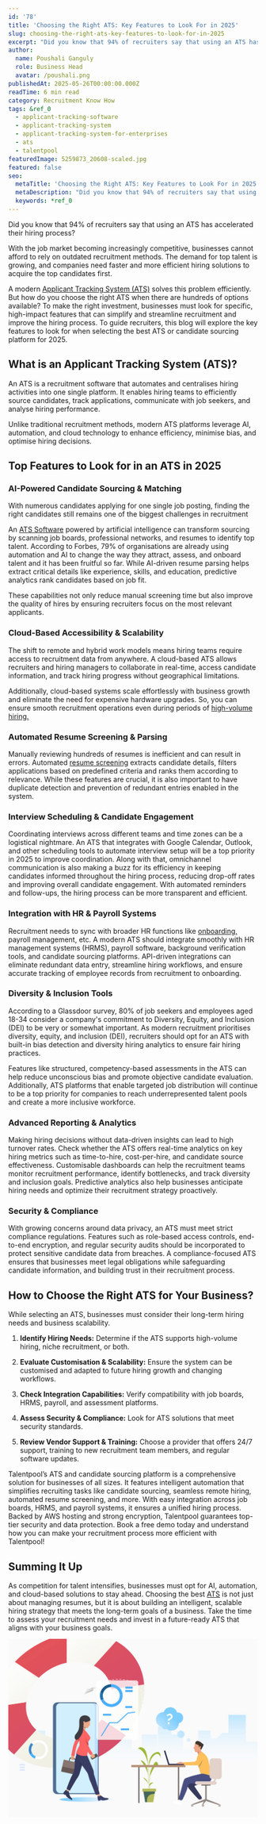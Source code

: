 ```yaml
---
id: '78'
title: 'Choosing the Right ATS: Key Features to Look For in 2025'
slug: choosing-the-right-ats-key-features-to-look-for-in-2025
excerpt: "Did you know that 94% of recruiters say that using an ATS has accelerated their hiring process?\_\n\nWith the job market becoming increasingly competitive, businesses cannot afford to rely on outdated r..."
author:
  name: Poushali Ganguly
  role: Business Head
  avatar: /poushali.png
publishedAt: 2025-05-26T00:00:00.000Z
readTime: 6 min read
category: Recruitment Know How
tags: &ref_0
  - applicant-tracking-software
  - applicant-tracking-system
  - applicant-tracking-system-for-enterprises
  - ats
  - talentpool
featuredImage: 5259873_20608-scaled.jpg
featured: false
seo:
  metaTitle: 'Choosing the Right ATS: Key Features to Look For in 2025'
  metaDescription: "Did you know that 94% of recruiters say that using an ATS has accelerated their hiring process?\_\n\nWith the job market becoming increasingly competitive, businesses cannot afford to rely on outdated r..."
  keywords: *ref_0
---
```


Did you know that 94% of recruiters say that using an ATS has accelerated their hiring process? 

With the job market becoming increasingly competitive, businesses cannot afford to rely on outdated recruitment methods. The demand for top talent is growing, and companies need faster and more efficient hiring solutions to acquire the top candidates first.  

A modern [Applicant Tracking System (ATS)](https://www.thetalentpool.ai/blogs/recruiters-guide-applicant-tracking-system-ats/) solves this problem efficiently. But how do you choose the right ATS when there are hundreds of options available? To make the right investment, businesses must look for specific, high-impact features that can simplify and streamline recruitment and improve the hiring process. To guide recruiters, this blog will explore the key features to look for when selecting the best ATS or candidate sourcing platform for 2025.   

## **What is an Applicant Tracking System (ATS)?**  

An ATS is a recruitment software that automates and centralises hiring activities into one single platform. It enables hiring teams to efficiently source candidates, track applications, communicate with job seekers, and analyse hiring performance.   

Unlike traditional recruitment methods, modern ATS platforms leverage AI, automation, and cloud technology to enhance efficiency, minimise bias, and optimise hiring decisions.  

## **Top Features to Look for in an ATS in 2025**  

### **AI-Powered Candidate Sourcing & Matching**  

With numerous candidates applying for one single job posting, finding the right candidates still remains one of the biggest challenges in recruitment   

An [ATS Software](https://www.thetalentpool.ai/blogs/is-ats-software-the-key-to-efficient-recruitment/) powered by artificial intelligence can transform sourcing by scanning job boards, professional networks, and resumes to identify top talent. According to Forbes, 79% of organisations are already using automation and AI to change the way they attract, assess, and onboard talent and it has been fruitful so far. While AI-driven resume parsing helps extract critical details like experience, skills, and education, predictive analytics rank candidates based on job fit.   

These capabilities not only reduce manual screening time but also improve the quality of hires by ensuring recruiters focus on the most relevant applicants.  

### **Cloud-Based Accessibility & Scalability**  

The shift to remote and hybrid work models means hiring teams require access to recruitment data from anywhere. A cloud-based ATS allows recruiters and hiring managers to collaborate in real-time, access candidate information, and track hiring progress without geographical limitations.   

Additionally, cloud-based systems scale effortlessly with business growth and eliminate the need for expensive hardware upgrades. So, you can ensure smooth recruitment operations even during periods of [high-volume hiring.](https://www.thetalentpool.ai/blogs/what-is-high-volume-hiring-top-strategies-to-survive-high-volume-hiring/)  

### **Automated Resume Screening & Parsing**  

Manually reviewing hundreds of resumes is inefficient and can result in errors. Automated [resume screening](https://www.thetalentpool.ai/blogs/resume-screening-for-precise-hiring-a-guide-for-recruiters/) extracts candidate details, filters applications based on predefined criteria and ranks them according to relevance. While these features are crucial, it is also important to have duplicate detection and prevention of redundant entries enabled in the system.   

### **Interview Scheduling & Candidate Engagement**  

Coordinating interviews across different teams and time zones can be a logistical nightmare. An ATS that integrates with Google Calendar, Outlook, and other scheduling tools to automate interview setup will be a top priority in 2025 to improve coordination. Along with that, omnichannel communication is also making a buzz for its efficiency in keeping candidates informed throughout the hiring process, reducing drop-off rates and improving overall candidate engagement. With automated reminders and follow-ups, the hiring process can be more transparent and efficient.  

### **Integration with HR & Payroll Systems**  

Recruitment needs to sync with broader HR functions like [onboarding,](https://www.thetalentpool.ai/blogs/3-naukri-features-help-recruiters-boost-their-productivity/) payroll management, etc. A modern ATS should integrate smoothly with HR management systems (HRMS), payroll software, background verification tools, and candidate sourcing platforms. API-driven integrations can eliminate redundant data entry, streamline hiring workflows, and ensure accurate tracking of employee records from recruitment to onboarding.  

### **Diversity & Inclusion Tools**  

According to a Glassdoor survey, 80% of job seekers and employees aged 18-34 consider a company's commitment to Diversity, Equity, and Inclusion (DEI) to be very or somewhat important. As modern recruitment prioritises diversity, equity, and inclusion (DEI), recruiters should opt for an ATS with built-in bias detection and diversity hiring analytics to ensure fair hiring practices.   

Features like structured, competency-based assessments in the ATS can help reduce unconscious bias and promote objective candidate evaluation. Additionally, ATS platforms that enable targeted job distribution will continue to be a top priority for companies to reach underrepresented talent pools and create a more inclusive workforce.  

### **Advanced Reporting & Analytics**  

Making hiring decisions without data-driven insights can lead to high turnover rates. Check whether the ATS offers real-time analytics on key hiring metrics such as time-to-hire, cost-per-hire, and candidate source effectiveness. Customisable dashboards can help the recruitment teams monitor recruitment performance, identify bottlenecks, and track diversity and inclusion goals. Predictive analytics also help businesses anticipate hiring needs and optimize their recruitment strategy proactively.  

### **Security & Compliance**  

With growing concerns around data privacy, an ATS must meet strict compliance regulations. Features such as role-based access controls, end-to-end encryption, and regular security audits should be incorporated to protect sensitive candidate data from breaches. A compliance-focused ATS ensures that businesses meet legal obligations while safeguarding candidate information, and building trust in their recruitment process.  

## **How to Choose the Right ATS for Your Business?**

While selecting an ATS, businesses must consider their long-term hiring needs and business scalability.  

1. **Identify Hiring Needs:** Determine if the ATS supports high-volume hiring, niche recruitment, or both.  

2. **Evaluate Customisation & Scalability:** Ensure the system can be customised and adapted to future hiring growth and changing workflows.  

3. **Check Integration Capabilities:** Verify compatibility with job boards, HRMS, payroll, and assessment platforms.  

4. **Assess Security & Compliance:** Look for ATS solutions that meet security standards.  

5. **Review Vendor Support & Training:** Choose a provider that offers 24/7 support, training to new recruitment team members, and regular software updates.  

Talentpool’s ATS and candidate sourcing platform is a comprehensive solution for businesses of all sizes. It features intelligent automation that simplifies recruiting tasks like candidate sourcing, seamless remote hiring, automated resume screening, and more. With easy integration across job boards, HRMS, and payroll systems, it ensures a unified hiring process. Backed by AWS hosting and strong encryption, Talentpool guarantees top-tier security and data protection. Book a free demo today and understand how you can make your recruitment process more efficient with Talentpool!  

## **Summing It Up**  

As competition for talent intensifies, businesses must opt for AI, automation, and cloud-based solutions to stay ahead. Choosing the best [ATS](https://www.thetalentpool.ai/blogs/the-future-of-applicant-tracking-systems-ats/) is not just about managing resumes, but it is about building an intelligent, scalable hiring strategy that meets the long-term goals of a business. Take the time to assess your recruitment needs and invest in a future-ready ATS that aligns with your business goals. 

![](images/5259873_20608-1024x731.jpg)
